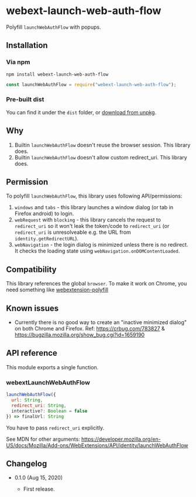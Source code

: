 webext-launch-web-auth-flow
============

Polyfill `launchWebAuthFlow` with popups.

Installation
------------

### Via npm

```
npm install webext-launch-web-auth-flow
```

```js
const launchWebAuthFlow = require("webext-launch-web-auth-flow");

```

### Pre-built dist

You can find it under the `dist` folder, or [download from unpkg](https://unpkg.com/webext-launch-web-auth-flow/dist/).

Why
----

1. Builtin `launchWebAuthFlow` doesn't reuse the browser session. This library does.
2. Builtin `launchWebAuthFlow` doesn't allow custom redirect_uri. This library does.

Permission
-----------

To polyfill `launchWebAuthFlow`, this library uses following API/permissions:

1. `windows` and `tabs` - this library launches a window dialog (or tab in Firefox android) to login.
2. `webRequest` with `blocking` - this library cancels the request to `redirect_uri` so it won't leak the token/code to `redirect_uri` (or `redirect_uri` is unresolveable e.g. the URL from `identity.getRedirectURL`).
3. `webNavigation` - the login dialog is minimized unless there is no redirect. It checks the loading state using `webNavigation.onDOMContentLoaded`.

Compatibility
--------------

This library references the global `browser`. To make it work on Chrome, you need something like [webextension-polyfill](https://github.com/mozilla/webextension-polyfill)

Known issues
-------------

* Currently there is no good way to create an "inactive minimized dialog" on both Chrome and Firefox. Ref: https://crbug.com/783827 & https://bugzilla.mozilla.org/show_bug.cgi?id=1659190

API reference
-------------

This module exports a single function.

### webextLaunchWebAuthFlow

```js
launchWebAuthFlow({
  url: String,
  redirect_uri: String,
  interactive?: Boolean = false
}) => finalUrl: String
```

You have to pass `redirect_uri` explicitly.

See MDN for other arguments:
https://developer.mozilla.org/en-US/docs/Mozilla/Add-ons/WebExtensions/API/identity/launchWebAuthFlow

Changelog
---------

* 0.1.0 (Aug 15, 2020)

  - First release.
